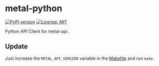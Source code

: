 # metal-python

[![PyPI version](https://badge.fury.io/py/metal-python.svg)](https://badge.fury.io/py/metal-python)
[![License: MIT](https://img.shields.io/badge/License-MIT-yellow.svg)](https://opensource.org/licenses/MIT)

Python API Client for metal-api.

## Update

Just increase the `METAL_API_VERSION` variable in the [Makefile](Makefile) and run `make`.